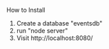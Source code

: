 How to Install

1. Create a database "eventsdb"
2. run "node server"
3. Visit http://localhost:8080/
